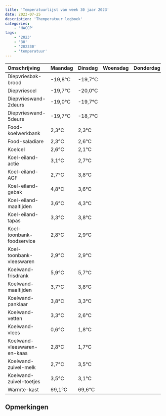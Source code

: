 ```yaml
---
title: 'Temperatuurlijst van week 30 jaar 2023'
date: 2023-07-25
description: 'Themperatuur logboek'
categories:
    - 'HACCP'
tags:
    - '2023'
    - '30'
    - '202330'
    - 'temperatuur'
---
```

|Omschrijving|Maandag|Dinsdag|Woensdag|Donderdag|Vrijdag|Zaterdag|Zondag|
|:---|:---|:---|:---|:---|:---|:---|:---|
|Diepvriesbak-brood|-19,8°C|-19,7°C| | | | | |
|Diepvriescel|-19,7°C|-20,0°C| | | | | |
|Diepvrieswand-2deurs|-19,0°C|-19,7°C| | | | | |
|Diepvrieswand-5deurs|-19,7°C|-18,7°C| | | | | |
|Food-koelwerkbank|2,3°C|2,3°C| | | | | |
|Food-saladiare|2,3°C|2,6°C| | | | | |
|Koelcel|2,6°C|2,1°C| | | | | |
|Koel-eiland-actie|3,1°C|2,7°C| | | | | |
|Koel-eiland-AGF|2,7°C|3,8°C| | | | | |
|Koel-eiland-gebak|4,8°C|3,6°C| | | | | |
|Koel-eiland-maaltijden|3,6°C|4,3°C| | | | | |
|Koel-eiland-tapas|3,3°C|3,8°C| | | | | |
|Koel-toonbank-foodservice|2,8°C|2,9°C| | | | | |
|Koel-toonbank-vleeswaren|2,9°C|2,9°C| | | | | |
|Koelwand-frisdrank|5,9°C|5,7°C| | | | | |
|Koelwand-maaltijden|3,7°C|3,8°C| | | | | |
|Koelwand-panklaar|3,8°C|3,3°C| | | | | |
|Koelwand-vetten|3,3°C|2,6°C| | | | | |
|Koelwand-vlees|0,6°C|1,8°C| | | | | |
|Koelwand-vleeswaren-en-kaas|2,8°C|1,7°C| | | | | |
|Koelwand-zuivel-melk|2,7°C|3,5°C| | | | | |
|Koelwand-zuivel-toetjes|3,5°C|3,1°C| | | | | |
|Warmte-kast|69,1°C|69,6°C| | | | | |

## Opmerkingen



